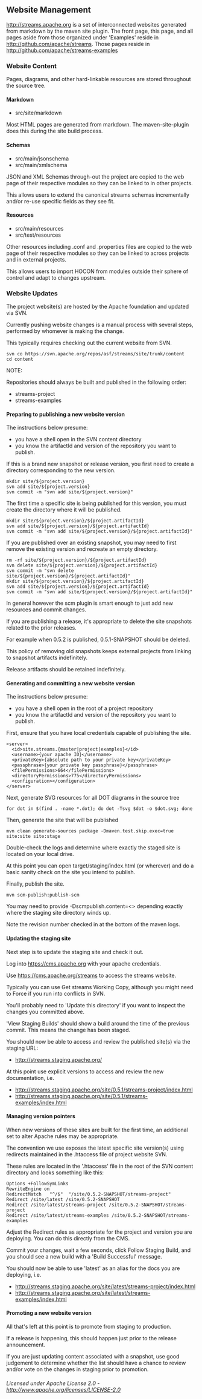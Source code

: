 ## Website Management

http://streams.apache.org is a set of interconnected websites generated from markdown
by the maven site plugin.  The front page, this page, and all pages aside from those
organized under 'Examples' reside in http://github.com/apache/streams.  Those pages reside in 
http://github.com/apache/streams-examples

### Website Content

Pages, diagrams, and other hard-linkable resources are stored throughout the source tree.

#### Markdown

* src/site/markdown

Most HTML pages are generated from markdown.  The maven-site-plugin does this during the site build process.

#### Schemas

* src/main/jsonschema
* src/main/xmlschema

JSON and XML Schemas through-out the project are copied to the web page of their respective modules so they can be
linked to in other projects.

This allows users to extend the canonical streams schemas incrementally and/or re-use specific fields as they see fit.

#### Resources

* src/main/resources
* src/test/resources

Other resources including .conf and .properties files are copied to the web page of their respective modules so
they can be linked to across projects and in external projects.

This allows users to import HOCON from modules outside their sphere of control and adapt to changes upstream.

### Website Updates

The project website(s) are hosted by the Apache foundation and updated via SVN.

Currently pushing website changes is a manual process with several steps, performed by whomever is making the change.

This typically requires checking out the current website from SVN.

    svn co https://svn.apache.org/repos/asf/streams/site/trunk/content
    cd content

NOTE:

Repositories should always be built and published in the following order:

* streams-project
* streams-examples

#### Preparing to publishing a new website version

The instructions below presume:

* you have a shell open in the SVN content directory
* you know the artifactId and version of the repository you want to publish.

If this is a brand new snapshot or release version, you first need to create a directory corresponding to the new version.

    mkdir site/${project.version}
    svn add site/${project.version}
    svn commit -m "svn add site/${project.version}"

The first time a specific site is being published for this version, you must create the directory where it will be published.

    mkdir site/${project.version}/${project.artifactId}
    svn add site/${project.version}/${project.artifactId}
    svn commit -m "svn add site/${project.version}/${project.artifactId}"

If you are published over an existing snapshot, you may need to first remove the existing version and recreate an empty directory.

    rm -rf site/${project.version}/${project.artifactId}
    svn delete site/${project.version}/${project.artifactId}
    svn commit -m "svn delete site/${project.version}/${project.artifactId}"
    mkdir site/${project.version}/${project.artifactId}
    svn add site/${project.version}/${project.artifactId}
    svn commit -m "svn add site/${project.version}/${project.artifactId}"

In general however the scm plugin is smart enough to just add new resources and commit changes.

If you are publishing a release, it's appropriate to delete the site snapshots related to the prior releases.

For example when 0.5.2 is published, 0.5.1-SNAPSHOT should be deleted.

This policy of removing old snapshots keeps external projects from linking to snapshot artifacts indefinitely.

Release artifacts should be retained indefinitely.

#### Generating and committing a new website version

The instructions below presume:

* you have a shell open in the root of a project repository
* you know the artifactId and version of the repository you want to publish.

First, ensure that you have local credentials capable of publishing the site.

    <server>
      <id>site.streams.{master|project|examples}</id>
      <username>{your apache ID}</username>
      <privateKey>{absolute path to your private key</privateKey>
      <passphrase>{your private key passphrase}</passphrase>
      <filePermissions>664</filePermissions>
      <directoryPermissions>775</directoryPermissions>
      <configuration></configuration>
    </server>

Next, generate SVG resources for all DOT diagrams in the source tree

    for dot in $(find . -name *.dot); do dot -Tsvg $dot -o $dot.svg; done

Then, generate the site that will be published

    mvn clean generate-sources package -Dmaven.test.skip.exec=true site:site site:stage

Double-check the logs and determine where exactly the staged site is located on your local drive.

At this point you can open target/staging/index.html (or wherever) and do a basic sanity check on the site you intend to publish.

Finally, publish the site.

    mvn scm-publish:publish-scm

You may need to provide -Dscmpublish.content=<> depending exactly where the staging site directory winds up.

Note the revision number checked in at the bottom of the maven logs.

#### Updating the staging site

Next step is to update the staging site and check it out.

Log into https://cms.apache.org with your apache credentials.

Use https://cms.apache.org/streams to access the streams website.

Typically you can use Get streams Working Copy, although you might need to Force if you run into conflicts in SVN.

You'll probably need to 'Update this directory' if you want to inspect the changes you committed above.

'View Staging Builds' should show a build around the time of the previous commit.  This means the change has been staged.

You should now be able to access and review the published site(s) via the staging URL:

* http://streams.staging.apache.org/

At this point use explicit versions to access and review the new documentation, i.e.

* http://streams.staging.apache.org/site/0.5.1/streams-project/index.html
* http://streams.staging.apache.org/site/0.5.1/streams-examples/index.html

#### Managing version pointers

When new versions of these sites are built for the first time, an additional set to alter Apache rules may be appropriate.

The convention we use exposes the latest specific site version(s) using redirects maintained in the .htaccess file of project website SVN.

These rules are located in the '.htaccess' file in the root of the SVN content directory and looks something like this:

    Options +FollowSymLinks
    RewriteEngine on
    RedirectMatch   "^/$"  "/site/0.5.2-SNAPSHOT/streams-project"
    Redirect /site/latest /site/0.5.2-SNAPSHOT
    Redirect /site/latest/streams-project /site/0.5.2-SNAPSHOT/streams-project
    Redirect /site/latest/streams-examples /site/0.5.2-SNAPSHOT/streams-examples

Adjust the Redirect rules as appropriate for the project and version you are deploying.  You can do this directly from the CMS.

Commit your changes, wait a few seconds, click Follow Staging Build, and you should see a new build with a 'Build Successful' message.

You should now be able to use 'latest' as an alias for the docs you are deploying, i.e.

* http://streams.staging.apache.org/site/latest/streams-project/index.html
* http://streams.staging.apache.org/site/latest/streams-examples/index.html

#### Promoting a new website version

All that's left at this point is to promote from staging to production.

If a release is happening, this should happen just prior to the release announcement.

If you are just updating content associated with a snapshot, use good judgement to determine whether the list should have a chance to review
and/or vote on the changes in staging prior to promotion.

###### Licensed under Apache License 2.0 - http://www.apache.org/licenses/LICENSE-2.0

